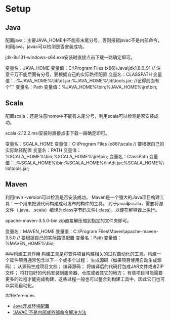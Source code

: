 # Setup

## Java

配置java：主要JAVA_HOME中不能有末尾分号，否则报错javac不是内部命令，利用java，javac可以检测是否安装成功。

jdk-8u131-windows-x64.exe安装时直接点击下载一路确定即可。

变量名：JAVA_HOME
变量值：C:\Program Files (x86)\Java\jdk1.8.0_91        // 注意千万不能后面有分号，要根据自己的实际路径配置
变量名：CLASSPATH
变量值：.;%JAVA_HOME%\lib\dt.jar;%JAVA_HOME%\lib\tools.jar;         //记得前面有个"."
变量名：Path
变量值：%JAVA_HOME%\bin;%JAVA_HOME%\jre\bin;


## Scala
配置scala：还是注意home中不能有末尾分号，利用scala可以检测是否安装成功。

scala-2.12.2.msi安装时直接点击下载一路确定即可。

变量名：SCALA_HOME
变量值：C:\Program Files (x86)\scala        // 要根据自己的实际路径配置
变量名：PATH
变量值：%SCALA_HOME%\bin;%SCALA_HOME%\jre\bin;
变量名：ClassPath
变量值：.;%SCALA_HOME%\bin;%SCALA_HOME%\lib\dt.jar;%SCALA_HOME%\lib\tools.jar;

## Maven
利用mvn -version可以检测是否安装成功。
Maven是一个强大的Java项目构建工具：一个用来把源代码构建成可发布的构件的工具。
对于java与scala，需要将源文件（.java、.scala）编译为class字节码文件(.class)，以便在解释器上执行。

apache-maven-3.5.0-bin.zip直接解压缩到指定的文件夹即可。

变量名：MAVEN_HOME
变量值：C:\Program Files\Maven\apache-maven-3.5.0        // 要根据自己的实际路径配置
变量名：Path
变量值：%MAVEN_HOME%\bin;

###构建工具作用
构建工具是将软件项目构建相关的过程自动化的工具。构建一个软件项目通常包含以下一个或多个过程：
生成源码（如果项目使用自动生成源码）；
从源码生成项目文档；
编译源码；
将编译后的代码打包成JAR文件或者ZIP文件；
将打包好的代码安装到服务器、仓库或者其它的地方；
有些项目可能需要更多的过程才能完成构建，这些过程一般也可以整合到构建工具中，因此它们也可以实现自动化。

##References
- [Java开发环境配置](http://www.runoob.com/java/java-environment-setup.html)
- ['JAVAC'不是内部或外部命令解决方法](http://jingyan.baidu.com/article/1e5468f924210a484961b7f0.html)